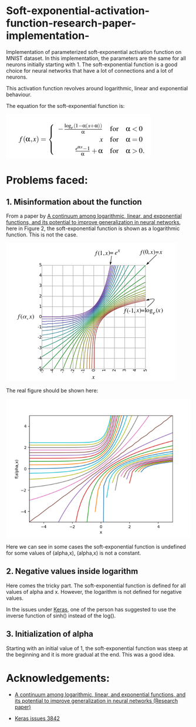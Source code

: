 # Soft-exponential-activation-function-research-paper-implementation-

Implementation of parameterized soft-exponential activation function on MNIST dataset. In this implementation, the parameters are the same for all neurons initially starting with 1. The soft-exponential function is a good choice for neural networks that have a lot of connections and a lot of neurons.

This activation function revolves around logarithmic, linear and exponential behaviour.

The equation for the soft-exponential function is:

   ![Figure Given](./Images/equ.png)

# Problems faced:

## 1. Misinformation about the function

From a paper by [A continuum among logarithmic, linear, and exponential functions, and
its potential to improve generalization in neural networks](https://arxiv.org/pdf/1602.01321.pdf#:~:text=Abstract%3A%20We%20present%20the%20soft,of%20the%20network%20is%20trained.), here in Figure 2, the soft-exponential function is shown as a logarithmic function. This is not the case.

![Figure Given](./Images/paper.png)

The real figure should be shown here:

![Figure Truth](./Images/soft.png)

Here we can see in some cases the soft-exponential function is undefined for some values of (alpha,x), (alpha,x) is not a constant.

## 2. Negative values inside logarithm

Here comes the tricky part. The soft-exponential function is defined for all values of alpha and x. However, the logarithm is not defined for negative values.

In the issues under [Keras](https://github.com/keras-team/keras/issues/3842), one of the person has suggested to use the  inverse function of sinh() instead of the log().

## 3. Initialization of alpha

Starting with an initial value of 1, the soft-exponential function was steep at the beginning and it is more gradual at the end. This was a good idea.

# Acknowledgements:

- [A continuum among logarithmic, linear, and exponential functions, and
its potential to improve generalization in neural networks (Research paper)](https://arxiv.org/pdf/1602.01321.pdf#:~:text=Abstract%3A%20We%20present%20the%20soft,of%20the%20network%20is%20trained.)

- [Keras issues 3842](https://github.com/keras-team/keras/issues/3842)

